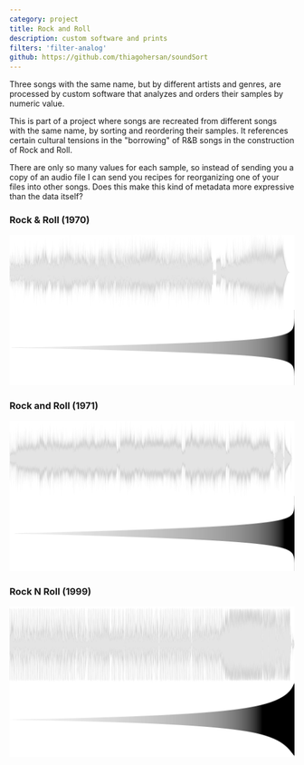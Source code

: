 ```yaml
---
category: project
title: Rock and Roll
description: custom software and prints
filters: 'filter-analog'
github: https://github.com/thiagohersan/soundSort
---
```

Three songs with the same name, but by different artists and genres, are processed by custom software that analyzes and orders their samples by numeric value.

This is part of a project where songs are recreated from different songs with the same name, by sorting and reordering their samples. It references certain cultural tensions in the "borrowing" of R&B songs in the construction of Rock and Roll.

There are only so many values for each sample, so instead of sending you a copy of an audio file I can send you recipes for reorganizing one of your files into other songs. Does this make this kind of metadata more expressive than the data itself?

### Rock & Roll (1970)
![](/assets/projects/rnr/1970.png)

### Rock and Roll (1971)
![](/assets/projects/rnr/1971.png)

### Rock N Roll (1999)
![](/assets/projects/rnr/1999.png)
